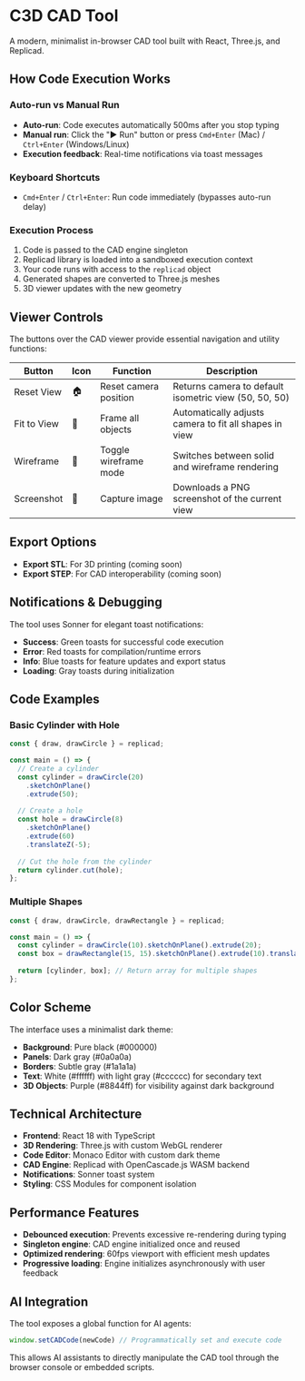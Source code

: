 # C3D CAD Tool

A modern, minimalist in-browser CAD tool built with React, Three.js, and Replicad.

## How Code Execution Works

### Auto-run vs Manual Run
- **Auto-run**: Code executes automatically 500ms after you stop typing
- **Manual run**: Click the "▶ Run" button or press `Cmd+Enter` (Mac) / `Ctrl+Enter` (Windows/Linux)
- **Execution feedback**: Real-time notifications via toast messages

### Keyboard Shortcuts
- `Cmd+Enter` / `Ctrl+Enter`: Run code immediately (bypasses auto-run delay)

### Execution Process
1. Code is passed to the CAD engine singleton
2. Replicad library is loaded into a sandboxed execution context
3. Your code runs with access to the `replicad` object
4. Generated shapes are converted to Three.js meshes
5. 3D viewer updates with the new geometry

## Viewer Controls

The buttons over the CAD viewer provide essential navigation and utility functions:

| Button | Icon | Function | Description |
|--------|------|----------|-------------|
| Reset View | 🏠 | Reset camera position | Returns camera to default isometric view (50, 50, 50) |
| Fit to View | 📐 | Frame all objects | Automatically adjusts camera to fit all shapes in view |
| Wireframe | 🔗 | Toggle wireframe mode | Switches between solid and wireframe rendering |
| Screenshot | 📸 | Capture image | Downloads a PNG screenshot of the current view |

## Export Options
- **Export STL**: For 3D printing (coming soon)
- **Export STEP**: For CAD interoperability (coming soon)

## Notifications & Debugging

The tool uses Sonner for elegant toast notifications:

- **Success**: Green toasts for successful code execution
- **Error**: Red toasts for compilation/runtime errors  
- **Info**: Blue toasts for feature updates and export status
- **Loading**: Gray toasts during initialization

## Code Examples

### Basic Cylinder with Hole
```javascript
const { draw, drawCircle } = replicad;

const main = () => {
  // Create a cylinder
  const cylinder = drawCircle(20)
    .sketchOnPlane()
    .extrude(50);
  
  // Create a hole
  const hole = drawCircle(8)
    .sketchOnPlane()
    .extrude(60)
    .translateZ(-5);
  
  // Cut the hole from the cylinder
  return cylinder.cut(hole);
};
```

### Multiple Shapes
```javascript
const { draw, drawCircle, drawRectangle } = replicad;

const main = () => {
  const cylinder = drawCircle(10).sketchOnPlane().extrude(20);
  const box = drawRectangle(15, 15).sketchOnPlane().extrude(10).translateZ(25);
  
  return [cylinder, box]; // Return array for multiple shapes
};
```

## Color Scheme

The interface uses a minimalist dark theme:
- **Background**: Pure black (#000000)
- **Panels**: Dark gray (#0a0a0a) 
- **Borders**: Subtle gray (#1a1a1a)
- **Text**: White (#ffffff) with light gray (#cccccc) for secondary text
- **3D Objects**: Purple (#8844ff) for visibility against dark background

## Technical Architecture

- **Frontend**: React 18 with TypeScript
- **3D Rendering**: Three.js with custom WebGL renderer
- **Code Editor**: Monaco Editor with custom dark theme
- **CAD Engine**: Replicad with OpenCascade.js WASM backend
- **Notifications**: Sonner toast system
- **Styling**: CSS Modules for component isolation

## Performance Features

- **Debounced execution**: Prevents excessive re-rendering during typing
- **Singleton engine**: CAD engine initialized once and reused
- **Optimized rendering**: 60fps viewport with efficient mesh updates
- **Progressive loading**: Engine initializes asynchronously with user feedback

## AI Integration

The tool exposes a global function for AI agents:
```javascript
window.setCADCode(newCode) // Programmatically set and execute code
```

This allows AI assistants to directly manipulate the CAD tool through the browser console or embedded scripts. 